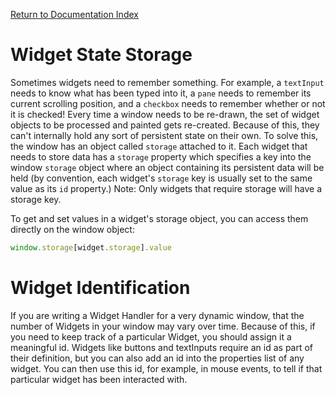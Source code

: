 [Return to Documentation Index](/docs/README.md)

# Widget State Storage

Sometimes widgets need to remember something.  For example, a ``textInput`` needs to know what has been typed into it, a ``pane`` needs to remember its current scrolling position, and a ``checkbox`` needs to remember whether or not it is checked!  Every time a window needs to be re-drawn, the set of widget objects to be processed and painted gets re-created.  Because of this, they can't internally hold any sort of persistent state on their own.  To solve this, the window has an object called `storage` attached to it.  Each widget that needs to store data has a `storage` property which specifies a key into the window `storage` object where an object containing its persistent data will be held (by convention, each widget's `storage` key is usually set to the same value as its `id` property.)  Note: Only widgets that require storage will have a storage key.

To get and set values in a widget's storage object, you can access them directly on the window object:

```javascript
window.storage[widget.storage].value
```
# Widget Identification

If you are writing a Widget Handler for a very dynamic window, that the number of Widgets in your window may vary over time.  Because of this, if you need to keep track of a particular Widget, you should assign it a meaningful id.  Widgets like buttons and textInputs require an id as part of their definition, but you can also add an id into the properties list of any widget.  You can then use this id, for example, in mouse events, to tell if that particular widget has been interacted with.
